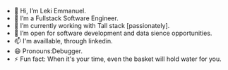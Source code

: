 - 👋 Hi, I’m Leki Emmanuel.
- 👀 I’m a Fullstack Software Engineer.
- 🌱 I’m currently working with Tall stack [passionately].
- 💞️ I’m open for software development and  data sience opportunities.
- 📫 I'm availlable, through linkedin. 
- 😄 Pronouns:Debugger.
- ⚡ Fun fact: When it's your time, even the basket will hold water for you.

<!---
leki-hub/leki-hub is a ✨ special ✨ repository because its `README.md` (this file) appears on your GitHub profile.
You can click the Preview link to take a look at your changes.
--->
